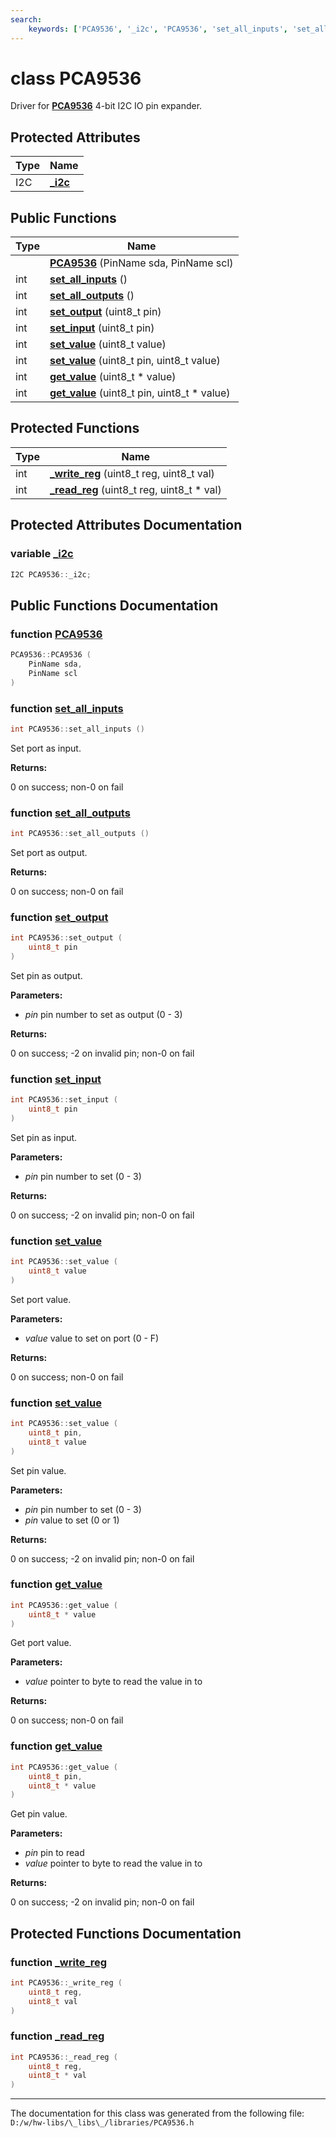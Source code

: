 ```yaml
---
search:
    keywords: ['PCA9536', '_i2c', 'PCA9536', 'set_all_inputs', 'set_all_outputs', 'set_output', 'set_input', 'set_value', 'set_value', 'get_value', 'get_value', '_write_reg', '_read_reg']
---
```


# class PCA9536

Driver for **[PCA9536](class_p_c_a9536.md)** 4-bit I2C IO pin expander. 
## Protected Attributes

|Type|Name|
|-----|-----|
|I2C|[**\_i2c**](class_p_c_a9536.md#1a8f15259f253fcbfec51bda4def6c3f0f)|


## Public Functions

|Type|Name|
|-----|-----|
||[**PCA9536**](class_p_c_a9536.md#1aa8c74423e4be02da4104b62580942606) (PinName sda, PinName scl) |
|int|[**set\_all\_inputs**](class_p_c_a9536.md#1ae4475825e0d9839b334dfaf75e768621) () |
|int|[**set\_all\_outputs**](class_p_c_a9536.md#1a00dc013e3d0c72c55826dac1676f0221) () |
|int|[**set\_output**](class_p_c_a9536.md#1af2b18413045efa0f9a054f4a1824edc7) (uint8\_t pin) |
|int|[**set\_input**](class_p_c_a9536.md#1aba6d6a1271cb21edff50ed62166ae34c) (uint8\_t pin) |
|int|[**set\_value**](class_p_c_a9536.md#1a3caea8b6b6c0c81d42923a2b40dee955) (uint8\_t value) |
|int|[**set\_value**](class_p_c_a9536.md#1af0772df4404dd3b9c508858586d3a4b6) (uint8\_t pin, uint8\_t value) |
|int|[**get\_value**](class_p_c_a9536.md#1ac4ef8af3a5a3c20212aa11675e8d643c) (uint8\_t \* value) |
|int|[**get\_value**](class_p_c_a9536.md#1ad8fa62739b1ba48fe53342a3d1967b07) (uint8\_t pin, uint8\_t \* value) |


## Protected Functions

|Type|Name|
|-----|-----|
|int|[**\_write\_reg**](class_p_c_a9536.md#1af3267c61f469ab6dbc0acc7e72acab14) (uint8\_t reg, uint8\_t val) |
|int|[**\_read\_reg**](class_p_c_a9536.md#1ac1c8abbb4c229db68dbd9a2d9797e2d9) (uint8\_t reg, uint8\_t \* val) |


## Protected Attributes Documentation

### variable <a id="1a8f15259f253fcbfec51bda4def6c3f0f" href="#1a8f15259f253fcbfec51bda4def6c3f0f">\_i2c</a>

```cpp
I2C PCA9536::_i2c;
```



## Public Functions Documentation

### function <a id="1aa8c74423e4be02da4104b62580942606" href="#1aa8c74423e4be02da4104b62580942606">PCA9536</a>

```cpp
PCA9536::PCA9536 (
    PinName sda,
    PinName scl
)
```



### function <a id="1ae4475825e0d9839b334dfaf75e768621" href="#1ae4475825e0d9839b334dfaf75e768621">set\_all\_inputs</a>

```cpp
int PCA9536::set_all_inputs ()
```


Set port as input.


**Returns:**

0 on success; non-0 on fail 




### function <a id="1a00dc013e3d0c72c55826dac1676f0221" href="#1a00dc013e3d0c72c55826dac1676f0221">set\_all\_outputs</a>

```cpp
int PCA9536::set_all_outputs ()
```


Set port as output.


**Returns:**

0 on success; non-0 on fail 




### function <a id="1af2b18413045efa0f9a054f4a1824edc7" href="#1af2b18413045efa0f9a054f4a1824edc7">set\_output</a>

```cpp
int PCA9536::set_output (
    uint8_t pin
)
```


Set pin as output.


**Parameters:**


* _pin_ pin number to set as output (0 - 3)



**Returns:**

0 on success; -2 on invalid pin; non-0 on fail 




### function <a id="1aba6d6a1271cb21edff50ed62166ae34c" href="#1aba6d6a1271cb21edff50ed62166ae34c">set\_input</a>

```cpp
int PCA9536::set_input (
    uint8_t pin
)
```


Set pin as input.


**Parameters:**


* _pin_ pin number to set (0 - 3)



**Returns:**

0 on success; -2 on invalid pin; non-0 on fail 




### function <a id="1a3caea8b6b6c0c81d42923a2b40dee955" href="#1a3caea8b6b6c0c81d42923a2b40dee955">set\_value</a>

```cpp
int PCA9536::set_value (
    uint8_t value
)
```


Set port value.


**Parameters:**


* _value_ value to set on port (0 - F)



**Returns:**

0 on success; non-0 on fail 




### function <a id="1af0772df4404dd3b9c508858586d3a4b6" href="#1af0772df4404dd3b9c508858586d3a4b6">set\_value</a>

```cpp
int PCA9536::set_value (
    uint8_t pin,
    uint8_t value
)
```


Set pin value.


**Parameters:**


* _pin_ pin number to set (0 - 3) 
* _pin_ value to set (0 or 1)



**Returns:**

0 on success; -2 on invalid pin; non-0 on fail 




### function <a id="1ac4ef8af3a5a3c20212aa11675e8d643c" href="#1ac4ef8af3a5a3c20212aa11675e8d643c">get\_value</a>

```cpp
int PCA9536::get_value (
    uint8_t * value
)
```


Get port value.


**Parameters:**


* _value_ pointer to byte to read the value in to



**Returns:**

0 on success; non-0 on fail 




### function <a id="1ad8fa62739b1ba48fe53342a3d1967b07" href="#1ad8fa62739b1ba48fe53342a3d1967b07">get\_value</a>

```cpp
int PCA9536::get_value (
    uint8_t pin,
    uint8_t * value
)
```


Get pin value.


**Parameters:**


* _pin_ pin to read 
* _value_ pointer to byte to read the value in to



**Returns:**

0 on success; -2 on invalid pin; non-0 on fail 




## Protected Functions Documentation

### function <a id="1af3267c61f469ab6dbc0acc7e72acab14" href="#1af3267c61f469ab6dbc0acc7e72acab14">\_write\_reg</a>

```cpp
int PCA9536::_write_reg (
    uint8_t reg,
    uint8_t val
)
```



### function <a id="1ac1c8abbb4c229db68dbd9a2d9797e2d9" href="#1ac1c8abbb4c229db68dbd9a2d9797e2d9">\_read\_reg</a>

```cpp
int PCA9536::_read_reg (
    uint8_t reg,
    uint8_t * val
)
```





----------------------------------------
The documentation for this class was generated from the following file: `D:/w/hw-libs/\_libs\_/libraries/PCA9536.h`
